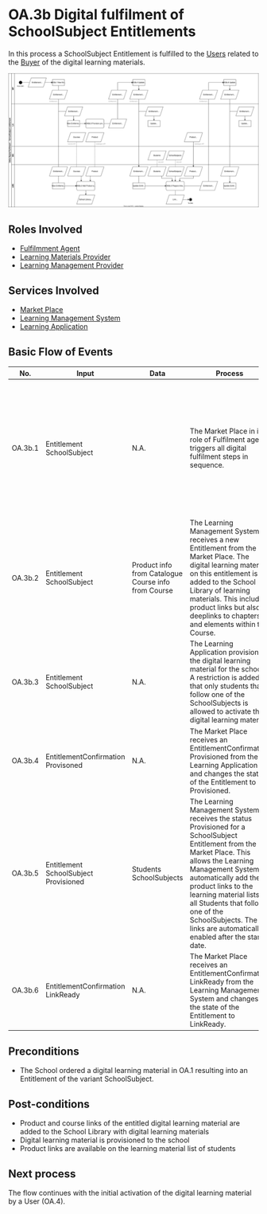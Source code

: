 # OA.3b Digital fulfilment of SchoolSubject Entitlements

In this process a SchoolSubject Entitlement is fulfilled to the [Users](../roles/user.md) related to the [Buyer](../roles/buyer.md) of the digital learning materials.

![Process Diagram](../diagrams/process-diagrams-oa-3b-digital-fulfilment-schoolsubject.svg)

## Roles Involved

  - [Fulfilmment Agent](../roles/fulfilment-agent.md)
  - [Learning Materials Provider](../roles/learning-materials-provider.md)
  - [Learning Management Provider](../roles/learning-management-provider.md)

## Services Involved

  - [Market Place](../services/marketplace.md)
  - [Learning Management System](../services/learning-management-system.md)
  - [Learning Application](../services/learning-application.md)

## Basic Flow of Events

| No. | Input | Data | Process | Output |
|---|---|---|---|---|
| OA.3b.1 | Entitlement SchoolSubject | N.A. | The Market Place in its role of Fulfilment agent triggers all digital fulfilment steps in sequence. | Send Entitlement to Learning Management System for adding of digital learning material to School Library<br>Send Entitlement to Learning Application for provisioning digital learning material for school<br>Send Provisioned Entitlement to Learning Management System for adding of product links to learning material lists of users |
| OA.3b.2 | Entitlement SchoolSubject | Product info from Catalogue<br> Course info from Course | The Learning Management System receives a new Entitlement from the Market Place. The digital learning material on this entitlement is added to the School Library of learning materials. This includes product links but also deeplinks to chapters and elements within the Course. | Digital Learning Material is available in the School Library<br>Course links are available in the School Library<br>All links are still disabled |
| OA.3b.3 | Entitlement SchoolSubject | N.A. | The Learning Application provisions the digital learning material for the school. A restriction is added that only students that follow one of the SchoolSubjects is allowed to activate the digital learning material | Digital learning material is provisioned for the School<br>An EntitlementConfirmation Provisioned is send to the Market Place |
| OA.3b.4 | EntitlementConfirmation Provisoned | N.A. | The Market Place receives an EntitlementConfirmation Provisioned from the Learning Application and changes the state of the Entitlement to Provisioned. | Entitlement state changed to Provisioned.<br>Learning Application and Learning Management System update the status change in their own backoffice systems. |
| OA.3b.5 | Entitlement SchoolSubject Provisioned | Students<br>SchoolSubjects<br> | The Learning Management System receives the status Provisioned for a SchoolSubject Entitlement from the Market Place. This allows the Learning Management System to automatically add the product links to the learning material lists of all Students that follow one of the SchoolSubjects. The links are automatically enabled after the start date. | Product links on the learning material lists of Students<br>The links are automatically enabled after start date<br>An EntitlementConfirmation LinkReady is send to the Market Place |
| OA.3b.6 | EntitlementConfirmation LinkReady | N.A. | The Market Place receives an EntitlementConfirmation LinkReady from the Learning Management System and changes the state of the Entitlement to LinkReady. | Entitlement state changed to LinkReady.<br>Learning Application and Learning Management System update the status change in their own backoffice systems. |

## Preconditions

  - The School ordered a digital learning material in OA.1 resulting into an Entitlement of the variant SchoolSubject.

## Post-conditions

  - Product and course links of the entitled digital learning material are added to the School Library with digital learning materials
  - Digital learning material is provisioned to the school
  - Product links are available on the learning material list of students


## Next process

The flow continues with the initial activation of the digital learning material by a User (OA.4).